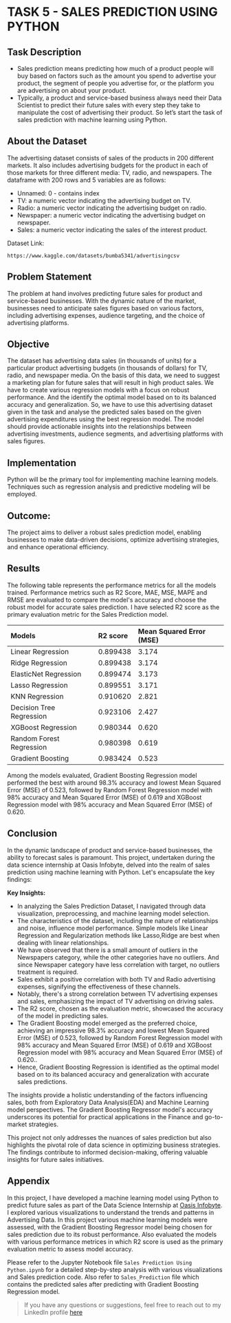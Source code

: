 # TASK 5 - SALES PREDICTION USING PYTHON

## Task Description
- Sales prediction means predicting how much of a product people will buy based on factors such as the amount you spend to advertise your product, the segment of people you advertise for, or the platform you are advertising on about your product.
- Typically, a product and service-based business always need their Data Scientist to predict their future sales with every step they take to manipulate the cost of advertising their product. So let’s start the task of sales prediction with machine learning using Python.

## About the Dataset
The advertising dataset consists of sales of the products in 200 different markets. It also includes advertising budgets for the product in each of those markets for three different media: TV, radio, and newspapers. The dataframe with 200 rows and 5 variables are as follows:

- Unnamed: 0 - contains index
- TV: a numeric vector indicating the advertising budget on TV.
- Radio: a numeric vector indicating the advertising budget on radio.
- Newspaper: a numeric vector indicating the advertising budget on newspaper.
- Sales: a numeric vector indicating the sales of the interest product.

Dataset Link:
```
https://www.kaggle.com/datasets/bumba5341/advertisingcsv
```

## Problem Statement
The problem at hand involves predicting future sales for product and service-based businesses. With the dynamic nature of the market, businesses need to anticipate sales figures based on various factors, including advertising expenses, audience targeting, and the choice of advertising platforms.

## Objective
The dataset has advertising data sales (in thousands of units) for a particular product advertising budgets (in thousands of dollars) for TV, radio, and newspaper media. On the basis of this data, we need to suggest a marketing plan for future sales that will result in high product sales. We have to create various regression models with a focus on robust performance. And the identify the optimal model based on to its balanced accuracy and generalization. So, we have to use this advertising dataset given in the task and analyse the predicted sales based on the given advertising expenditures using the best regression model. The model should provide actionable insights into the relationships between advertising investments, audience segments, and advertising platforms with sales figures.

## Implementation
Python will be the primary tool for implementing machine learning models. Techniques such as regression analysis and predictive modeling will be employed.

## Outcome:
The project aims to deliver a robust sales prediction model, enabling businesses to make data-driven decisions, optimize advertising strategies, and enhance operational efficiency.

## Results
The following table represents the performance metrics for all the models trained. Performance metrics such as R2 Score, MAE, MSE, MAPE and RMSE are evaluated to compare the model's accuracy and choose the robust model for accurate sales prediction. I have selected R2 score as the primary evaluation metric for the Sales Prediction model. 

|          Models           | R2 score | Mean Squared Error (MSE) |
| :------------------------ |:-------- |:-------------------------|
| Linear Regression         | 0.899438 |           3.174          |       
| Ridge Regression          | 0.899438 |        3.174             |       
| ElasticNet Regression	    | 0.899474 |       3.173              |
| Lasso Regression          | 0.899551 |       3.171              |  
| KNN Regression            | 0.910620 |       2.821              | 
| Decision Tree Regression	| 0.923106 |       2.427              |    
| XGBoost Regression        | 0.980344 |      0.620               |  
| Random Forest Regression	| 0.980398 |      0.619               | 
| Gradient Boosting         | 0.983424 |       0.523              | 

Among the models evaluated, Gradient Boosting Regression model performed the best with around 98.3% accuracy and lowest Mean Squared Error (MSE) of 0.523, followed by Random Forest Regression model with 98% accuracy and Mean Squared Error (MSE) of 0.619 and XGBoost Regression model with 98% accuracy and Mean Squared Error (MSE) of 0.620.

## Conclusion
In the dynamic landscape of product and service-based businesses, the ability to forecast sales is paramount. This project, undertaken during the data science internship at Oasis Infobyte, delved into the realm of sales prediction using machine learning with Python. Let's encapsulate the key findings:

**Key Insights:**
- In analyzing the Sales Prediction Dataset, I navigated through data visualization, preprocessing, and machine learning model selection.
- The characteristics of the dataset, including the nature of relationships and noise, influence model performance. Simple models like Linear Regression and Regularization methods like Lasso,Ridge are best when dealing with linear relationships.
- We have observed that there is a small amount of outliers in the Newspapers category, while the other categories have no outliers. And since Newspaper category have less correlation with target, no outliers treatment is required.
- Sales exhibit a positive correlation with both TV and Radio advertising expenses, signifying the effectiveness of these channels.
- Notably, there's a strong correlation between TV advertising expenses and sales, emphasizing the impact of TV advertising on driving sales.
- The R2 score, chosen as the evaluation metric, showcased the accuracy of the model in predicting sales.
- The Gradient Boosting model emerged as the preferred choice, achieving an impressive 98.3% accuracy and lowest Mean Squared Error (MSE) of 0.523, followed by Random Forest Regression model with 98% accuracy and Mean Squared Error (MSE) of 0.619 and XGBoost Regression model with 98% accuracy and Mean Squared Error (MSE) of 0.620..
- Hence, Gradient Boosting Regression is identified as the optimal model based on to its balanced accuracy and generalization with accurate sales predictions.

The insights provide a holistic understanding of the factors influencing sales, both from Exploratory Data Analysis(EDA) and Machine Learning model perspectives. The Gradient Boosting Regressor model's accuracy underscores its potential for practical applications in the Finance and go-to-market strategies.

This project not only addresses the nuances of sales prediction but also highlights the pivotal role of data science in optimizing business strategies. The findings contribute to informed decision-making, offering valuable insights for future sales initiatives.

## Appendix
In this project, I have developed a machine learning model using Python to predict future sales as part of the Data Science Internship at [Oasis Infobyte](https://www.linkedin.com/company/oasis-infobyte/mycompany/). I explored various visualizations to understand the trends and patterns in Advertising Data. In this project various machine learning models were assessed, with the Gradient Boosting Regressor model being chosen for sales prediction due to its robust performance. Also evaluated the models with various performance metrices in which R2 score is used as the primary evaluation metric to assess model accuracy.

Please refer to the Jupyter Notebook file ```Sales Prediction Using Python.ipynb``` for a detailed step-by-step analysis with various visualizations and Sales prediction code.  Also refer to ```Sales_Prediction``` file which contains the predicted sales after predicting with Gradient Boosting Regression model.

> If you have any questions or suggestions, feel free to reach out to my LinkedIn profile [here](https://www.linkedin.com/in/bindu-madhuri-kadiyala-79a55718a/)


